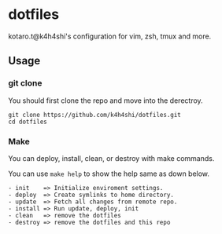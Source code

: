 # dotfiles
kotaro.t@k4h4shi's configuration for vim, zsh, tmux and more.

## Usage

### git clone
You should first clone the repo and move into the derectroy.
```
git clone https://github.com/k4h4shi/dotfiles.git
cd dotfiles
```

### Make
You can deploy, install, clean, or destroy with make commands.

You can use `make help` to show the help same as down below.

```
- init    => Initialize enviroment settings.
- deploy  => Create symlinks to home directory.
- update  => Fetch all changes from remote repo.
- install => Run update, deploy, init
- clean   => remove the dotfiles
- destroy => remove the dotfiles and this repo
```
